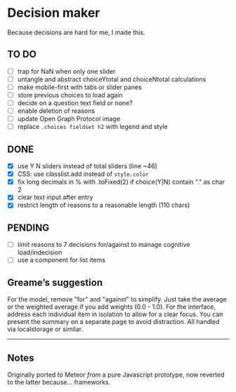 # Decision maker

Because decisions are hard for me, I made this.

## TO DO

- [ ] trap for NaN when only one slider
- [ ] untangle and abstract choiceYtotal and choiceNtotal calculations
- [ ] make mobile-first with tabs or slider panes
- [ ] store previous choices to load again
- [ ] decide on a question text field or none?
- [ ] enable deletion of reasons
- [ ] update Open Graph Protocol image
- [ ] replace `.choices fieldset h2` with legend and style

## DONE

- [x] use Y N sliders instead of total sliders (line ~46)
- [x] CSS: use classlist.add instead of `style.color`
- [x] fix long decimals in % with .toFixed(2) if choice(Y|N) contain "." as char 2
- [x] clear text input after entry
- [x] restrict length of reasons to a reasonable length (110 chars)

## PENDING

- [ ] limit reasons to 7 decisions for/against to manage cognitive load/indecision
- [ ] use a component for list items

## Greame’s suggestion

For the model, remove "for" and "against" to simplify. Just take the average or the weighted average if you add weights (0.0 - 1.0). For the interface, address each individual item in isolation to allow for a clear focus. You can present the summary on a separate page to avoid distraction. All handled via localstorage or similar.

---

## Notes

Originally ported *to* Meteor *from* a pure Javascript prototype, now reverted to the latter because… frameworks.
